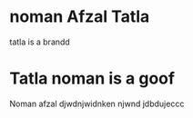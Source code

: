 # noman Afzal Tatla
tatla is a brandd
# Tatla noman is a goof 
Noman afzal  djwdnjwidnken njwnd jdbdujeccc
